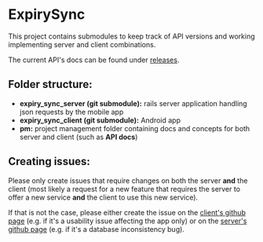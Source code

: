 # ExpirySync

This project contains submodules to keep track of API versions and working implementing server and client combinations.

The current API's docs can be found under [releases](https://github.com/lentschi/expiry_sync/releases).

## Folder structure:

- __expiry_sync_server (git submodule):__ rails server application handling json requests by the mobile app
- __expiry_sync_client (git submodule):__ Android app
- __pm:__ project management folder containing docs and concepts for both server and client (such as __API docs__)

## Creating issues:

Please only create issues that require changes on both the server __and__ the client (most likely a request for a new feature that requires the server to offer a new service __and__ the client to use this new service). 

If that is not the case, please either create the issue on the [client's github page](https://github.com/lentschi/expiry_sync_client) (e.g. if it's a usability issue affecting the app only) or on the [server's github page](https://github.com/lentschi/expiry_sync_server) (e.g. if it's a database inconsistency bug).

